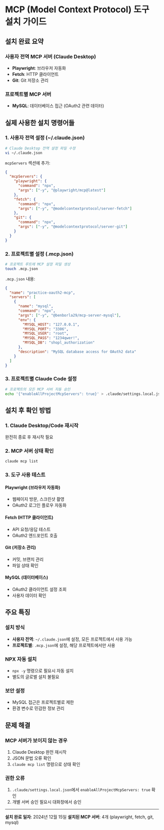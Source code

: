 # MCP (Model Context Protocol) 도구 설치 가이드

## 설치 완료 요약

### 사용자 전역 MCP 서버 (Claude Desktop)
- **Playwright**: 브라우저 자동화
- **Fetch**: HTTP 클라이언트
- **Git**: Git 저장소 관리

### 프로젝트별 MCP 서버
- **MySQL**: 데이터베이스 접근 (OAuth2 관련 데이터)

## 실제 사용한 설치 명령어들

### 1. 사용자 전역 설정 (~/.claude.json)

```bash
# Claude Desktop 전역 설정 파일 수정
vi ~/.claude.json
```

`mcpServers` 섹션에 추가:
```json
{
  "mcpServers": {
    "playwright": {
      "command": "npx",
      "args": ["-y", "@playwright/mcp@latest"]
    },
    "fetch": {
      "command": "npx",
      "args": ["-y", "@modelcontextprotocol/server-fetch"]
    },
    "git": {
      "command": "npx",
      "args": ["-y", "@modelcontextprotocol/server-git"]
    }
  }
}
```

### 2. 프로젝트별 설정 (.mcp.json)

```bash
# 프로젝트 루트에 MCP 설정 파일 생성
touch .mcp.json
```

`.mcp.json` 내용:
```json
{
  "name": "practice-oauth2-mcp",
  "servers": [
    {
      "name": "mysql",
      "command": "npx",
      "args": ["-y", "@benborla29/mcp-server-mysql"],
      "env": {
        "MYSQL_HOST": "127.0.0.1",
        "MYSQL_PORT": "3306",
        "MYSQL_USER": "root",
        "MYSQL_PASS": "1234qwer!",
        "MYSQL_DB": "shopl_authorization"
      },
      "description": "MySQL database access for OAuth2 data"
    }
  ]
}
```

### 3. 프로젝트별 Claude Code 설정

```bash
# 프로젝트의 모든 MCP 서버 자동 승인
echo '{"enableAllProjectMcpServers": true}' > .claude/settings.local.json
```

## 설치 후 확인 방법

### 1. Claude Desktop/Code 재시작
완전히 종료 후 재시작 필요

### 2. MCP 서버 상태 확인
```bash
claude mcp list
```

### 3. 도구 사용 테스트

#### Playwright (브라우저 자동화)
- 웹페이지 방문, 스크린샷 촬영
- OAuth2 로그인 플로우 자동화

#### Fetch (HTTP 클라이언트)
- API 요청/응답 테스트
- OAuth2 엔드포인트 호출

#### Git (저장소 관리)
- 커밋, 브랜치 관리
- 파일 상태 확인

#### MySQL (데이터베이스)
- OAuth2 클라이언트 설정 조회
- 사용자 데이터 확인

## 주요 특징

### 설치 방식
- **사용자 전역**: `~/.claude.json`에 설정, 모든 프로젝트에서 사용 가능
- **프로젝트별**: `.mcp.json`에 설정, 해당 프로젝트에서만 사용

### NPX 자동 설치
- `npx -y` 명령으로 필요시 자동 설치
- 별도의 글로벌 설치 불필요

### 보안 설정
- MySQL 접근은 프로젝트별로 제한
- 환경 변수로 민감한 정보 관리

## 문제 해결

### MCP 서버가 보이지 않는 경우
1. Claude Desktop 완전 재시작
2. JSON 문법 오류 확인
3. `claude mcp list` 명령으로 상태 확인

### 권한 오류
1. `.claude/settings.local.json`에서 `enableAllProjectMcpServers: true` 확인
2. 개별 서버 승인 필요시 대화창에서 승인

---

**설치 완료 일자**: 2024년 12월 15일
**설치된 MCP 서버**: 4개 (playwright, fetch, git, mysql)